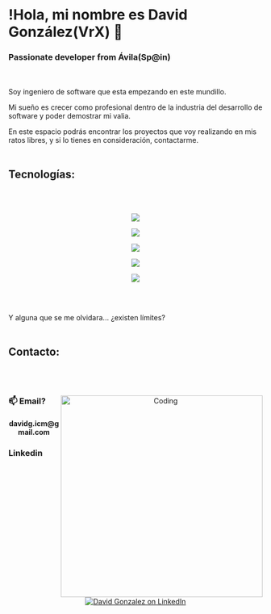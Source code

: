 # !Hola, mi nombre es David González(VrX) 👋
### Passionate developer from Ávila(Sp@in)

<br></br>
Soy ingeniero de software que esta empezando en este mundillo.

Mi sueño es crecer como profesional dentro de la industria del desarrollo de software y poder demostrar mi valia.

En este espacio podrás encontrar los proyectos que voy realizando en mis ratos libres, y si lo tienes en consideración, contactarme.
<br></br>

## Tecnologías:
<br></br>
<p align="center">
  <a href="https://skillicons.dev">
    <img src="https://skillicons.dev/icons?i=js,html,css,bootstrap,react,php,redux" />
  </a>
</p>
<p align="center">
  <a href="https://skillicons.dev">
    <img src="https://skillicons.dev/icons?i=nextjs,angular,java,kotlin,swift,spring,maven" />
  </a>
</p>
<p align="center">
  <a href="https://skillicons.dev">
    <img src="https://skillicons.dev/icons?i=mysql,postgres,sqlite,firebase,postman,git,idea" />
  </a>
</p>
<p align="center">
  <a href="https://skillicons.dev">
    <img src="https://skillicons.dev/icons?i=androidstudio,vscode,eclipse,ps,ai,ae,au" />
  </a>
</p>
<p align="center">
  <a href="https://skillicons.dev">
    <img src="https://skillicons.dev/icons?i=arduino,raspberrypi,autocad,figma,flutter,aws,wordpress" />
  </a>
</p>

<br></br>

Y alguna que se me olvidara... ¿existen límites?
<br></br>

## Contacto:

<br></br>
<div align="center">
<img align="right" alt="Coding" width="400"src="https://i.pinimg.com/originals/29/12/98/29129842108c46684a26c427741db074.gif" />
<h3 align="left">📫 Email?</h3>
<h4>davidg.icm@gmail.com</h4>
<h3 align="left">Linkedin</h3>
<p></p>
<p align="center">
<a href="https://www.linkedin.com/in/dagonca/" target="blank"> <img src="https://skillicons.dev/icons?i=linkedin" alt="David Gonzalez on LinkedIn" /></a>
</p>
</div>

